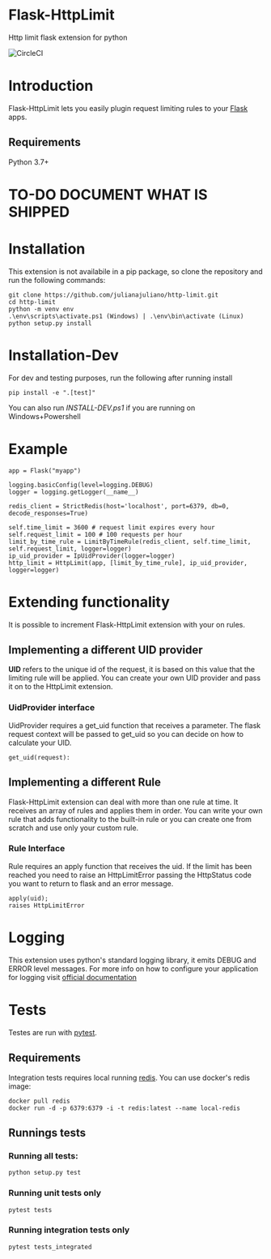 # Flask-HttpLimit
Http limit flask extension for python 

![CircleCI](https://circleci.com/gh/julianajuliano/http-limit/tree/master.svg?style=svg)

# Introduction
Flask-HttpLimit lets you easily plugin request limiting rules to your [Flask](http://flask.pocoo.org/) apps.

## Requirements
Python 3.7+

# TO-DO DOCUMENT WHAT IS SHIPPED

# Installation
This extension is not availabile in a pip package, so clone the repository and run the following commands:

    git clone https://github.com/julianajuliano/http-limit.git
    cd http-limit
    python -m venv env
    .\env\scripts\activate.ps1 (Windows) | .\env\bin\activate (Linux)
    python setup.py install


# Installation-Dev
For dev and testing purposes, run the following after running install

    pip install -e ".[test]"

You can also run *INSTALL-DEV.ps1* if you are running on Windows+Powershell

# Example

    app = Flask("myapp")
   
    logging.basicConfig(level=logging.DEBUG)
    logger = logging.getLogger(__name__)

    redis_client = StrictRedis(host='localhost', port=6379, db=0, decode_responses=True)
   
    self.time_limit = 3600 # request limit expires every hour
    self.request_limit = 100 # 100 requests per hour
    limit_by_time_rule = LimitByTimeRule(redis_client, self.time_limit, self.request_limit, logger=logger)
    ip_uid_provider = IpUidProvider(logger=logger)
    http_limit = HttpLimit(app, [limit_by_time_rule], ip_uid_provider, logger=logger)

# Extending functionality
It is possible to increment Flask-HttpLimit extension with your on rules. 

## Implementing a different UID provider
**UID** refers to the unique id of the request, it is based on this value that the limiting rule will be applied. You can create your own UID provider and pass it on to the HttpLimit extension.

### UidProvider interface
UidProvider requires a get_uid function that receives a parameter. The flask request context will be passed to get_uid so you can decide on how to calculate your UID. 

    get_uid(request):

## Implementing a different Rule
Flask-HttpLimit extension can deal with more than one rule at time. It receives an array of rules and applies them in order. You can write your own rule that adds functionality to the built-in rule or you can create one from scratch and use only your custom rule.

### Rule Interface
Rule requires an apply function that receives the uid. If the limit has been reached you need to raise an HttpLimitError passing the HttpStatus code you want to return to flask and an error message.

    apply(uid); 
    raises HttpLimitError

# Logging
This extension uses python's standard logging library, it emits DEBUG and ERROR level messages. For more info on how to configure your application for logging visit [official documentation](https://docs.python.org/3/library/logging.html)

# Tests
Testes are run with [pytest](https://docs.pytest.org/en/latest/). 

## Requirements
Integration tests requires local running [redis](https://hub.docker.com/_/redis). You can use docker's redis image:

    docker pull redis
    docker run -d -p 6379:6379 -i -t redis:latest --name local-redis

## Runnings tests

### Running all tests:

    python setup.py test

### Running unit tests only

    pytest tests

### Running integration tests only

    pytest tests_integrated
